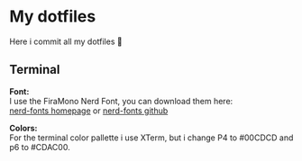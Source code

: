 # My dotfiles

Here i commit all my dotfiles 🤗
## Terminal

**Font:**\
I use the FiraMono Nerd Font, you can download them here:\
[nerd-fonts homepage](https://www.nerdfonts.com/font-downloads) or
[nerd-fonts github](https://github.com/ryanoasis/nerd-fonts)

**Colors:**\
For the terminal color pallette i use XTerm, but i change P4 to #00CDCD
and p6 to #CDAC00.
